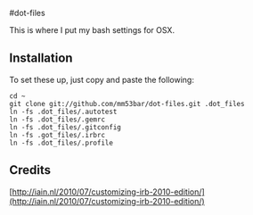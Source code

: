 #dot-files

This is where I put my bash settings for OSX.

## Installation

To set these up, just copy and paste the following:

    cd ~
    git clone git://github.com/mm53bar/dot-files.git .dot_files
    ln -fs .dot_files/.autotest
    ln -fs .dot_files/.gemrc
    ln -fs .dot_files/.gitconfig
    ln -fs .got_files/.irbrc
    ln -fs .dot_files/.profile

## Credits

[http://iain.nl/2010/07/customizing-irb-2010-edition/](http://iain.nl/2010/07/customizing-irb-2010-edition/)


